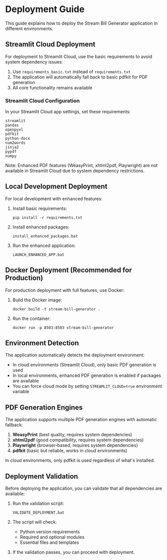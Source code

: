 # Deployment Guide

This guide explains how to deploy the Stream Bill Generator application in different environments.

## Streamlit Cloud Deployment

For deployment to Streamlit Cloud, use the basic requirements to avoid system dependency issues:

1. Use `requirements_basic.txt` instead of `requirements.txt`
2. The application will automatically fall back to basic pdfkit for PDF generation
3. All core functionality remains available

### Streamlit Cloud Configuration

In your Streamlit Cloud app settings, set these requirements:

```
streamlit
pandas
openpyxl
pdfkit
python-docx
num2words
jinja2
pypdf
numpy
```

Note: Enhanced PDF features (WeasyPrint, xhtml2pdf, Playwright) are not available in Streamlit Cloud due to system dependency restrictions.

## Local Development Deployment

For local development with enhanced features:

1. Install basic requirements:
   ```
   pip install -r requirements.txt
   ```

2. Install enhanced packages:
   ```
   install_enhanced_packages.bat
   ```

3. Run the enhanced application:
   ```
   LAUNCH_ENHANCED_APP.bat
   ```

## Docker Deployment (Recommended for Production)

For production deployment with full features, use Docker:

1. Build the Docker image:
   ```
   docker build -t stream-bill-generator .
   ```

2. Run the container:
   ```
   docker run -p 8503:8503 stream-bill-generator
   ```

## Environment Detection

The application automatically detects the deployment environment:

- In cloud environments (Streamlit Cloud), only basic PDF generation is used
- In local environments, enhanced PDF generation is enabled if packages are available
- You can force cloud mode by setting `STREAMLIT_CLOUD=true` environment variable

## PDF Generation Engines

The application supports multiple PDF generation engines with automatic fallback:

1. **WeasyPrint** (best quality, requires system dependencies)
2. **xhtml2pdf** (good compatibility, requires system dependencies)
3. **Playwright** (browser-based, requires system dependencies)
4. **pdfkit** (basic but reliable, works in cloud environments)

In cloud environments, only pdfkit is used regardless of what's installed.

## Deployment Validation

Before deploying the application, you can validate that all dependencies are available:

1. Run the validation script:
   ```
   VALIDATE_DEPLOYMENT.bat
   ```

2. The script will check:
   - Python version requirements
   - Required and optional modules
   - Essential files and templates

3. If the validation passes, you can proceed with deployment.